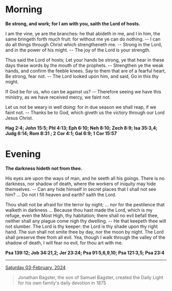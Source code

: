 # Morning

**Be strong, and work; for I am with you, saith the Lord of hosts.**
 
I am the vine, ye are the branches: he that abideth in me, and I in him, the same bringeth forth much fruit: for without me ye can do nothing. -- I can do all things through Christ which strengtheneth me. -- Strong in the Lord, and in the power of his might. -- The joy of the Lord is your strength.
 
Thus said the Lord of hosts; Let your hands be strong, ye that hear in these days these words by the mouth of the prophets. -- Strengthen ye the weak hands, and confirm the feeble knees. Say to them that are of a fearful heart, Be strong, fear not. -- The Lord looked upon him, and said, Go in this thy might.
 
If God be for us, who can be against us? -- Therefore seeing we have this ministry, as we have received mercy, we faint not.
 
Let us not be weary in well doing: for in due season we shall reap, if we faint not. -- Thanks be to God, which giveth us the victory through our Lord Jesus Christ.  

**Hag 2:4; John 15:5; Phl 4:13; Eph 6:10; Neh 8:10; Zech 8:9; Isa 35:3,4; Judg 6:14; Rom 8:31 ; 2 Cor 4:1; Gal 6:9; 1 Cor 15:57**

# Evening

**The darkness hideth not from thee.**
 
His eyes are upon the ways of man, and he seeth all his goings. There is no darkness, nor shadow of death, where the workers of iniquity may hide themselves. -- Can any hide himself in secret places that I shall not see him? ... Do not I fill heaven and earth? saith the Lord.
 
Thou shalt not be afraid for the terror by night; ... nor for the pestilence that walketh in darkness ... Because thou hast made the Lord, which is my refuge, even the Most High, thy habitation; there shall no evil befall thee, neither shall any plague come nigh thy dwelling. -- He that keepeth thee will not slumber. The Lord is thy keeper: the Lord is thy shade upon thy right hand. The sun shall not smite thee by day, nor the moon by night. The Lord shall preserve thee from all evil. Yea, though I walk through the valley of the shadow of death, I will fear no evil, for thou art with me.  

**Psa 139:12; Job 34:21,2; Jer 23:24; Psa 91:5,6,9,10; Psa 121:3,5; Psa 23:4**

---

[Saturday 03-February, 2024](https://t.me/s/daily_light)

> Jonathan Bagster, the son of Samuel Bagster, created the Daily Light for his own family's daily devotion in 1875

